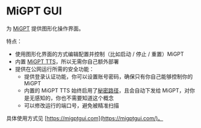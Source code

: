 # MiGPT GUI

为 [MiGPT](https://github.com/idootop/mi-gpt/) 提供图形化操作界面。

特点：

- 使用图形化界面的方式编辑配置并控制（比如启动 / 停止 / 重置）MiGPT
- 内置 [MiGPT TTS](https://github.com/idootop/mi-gpt-tts)，所以无需你自己额外部署
- 提供在公网运行所需的安全功能：
    - 提供登录认证功能，你可以设置账号密码，确保只有你自己能够控制你的 MiGPT
    - 内置的 MiGPT TTS 始终启用了[秘密路径](https://github.com/idootop/mi-gpt-tts/blob/main/docs/mi-gpt.md#2-%E9%85%8D%E7%BD%AE%E7%8E%AF%E5%A2%83%E5%8F%98%E9%87%8F)，且会自动下发给 MiGPT，对你是无感知的，你也不需要知道这个概念
    - 可以修改运行的端口号，避免被精准扫描

具体使用方式见 [https://migptgui.com](https://migptgui.com/)。
